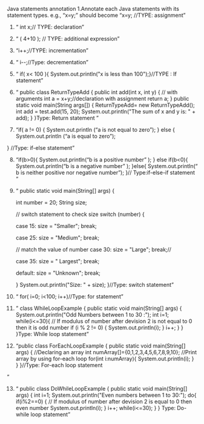 Java statements annotation
1.Annotate each Java statements with its statement types.
e.g., “x=y;” should become “x=y; //TYPE: assignment”

1.	“ int x;// TYPE: declaration”
2.	“ ( 4+10 ); // TYPE: additional expression”
3.	“i++;//TYPE: incrementation”
4.	“ i--;//Type: decrementation”
5.	“ if( x< 100 ){ System.out.println("x is  less than 100");}//TYPE : If statement”
6.	“
public class ReturnTypeAdd {
   public int add(int x, int y) { // with arguments
      int a = x+y;//declaration with assignment
      return a;
   }
   public static void main(String args[]) {
      ReturnTypeAdd= new ReturnTypeAdd();
      int add = test.add(15, 20);
      System.out.println("The sum of x and y is: " + add);
   }
}Type: Return statement 
”

7.	“if( a != 0)
{
   System.out.println (“a is not equal to zero”);
}
else
{
System.out.println (“a is equal to zero”);

} //Type: if-else statement”


8.	“if(b>0){
System.out.println(“b is a positive number” );
}
else if(b<0){
System.out.println(“b is a negative number” );
}else{ 
 System.out.println(“ b is neither positive nor negative number”);
}// Type:if-else-if statement
”

9.	“  public static void main(String[] args) {

    int number = 20;
    String size;

    // switch statement to check size
    switch (number) {

      case 15:
        size = "Smaller";
        break;

      case 25:
        size = "Medium";
        break;

      // match the value of number
      case 30:
        size = "Large";
        break;//

      case 35:
        size = " Largest";
        break;
      
      default:
        size = "Unknown";
        break;

    }
    System.out.println("Size: " + size);
  }//Type: switch statement”
 
10.	“ for( i=0; i<100; i++)//Type: for statement”

11.	”
class WhileLoopExample {
public static void main(String[] args) {
   System.out.println("Odd Numbers between 1 to 30 :");
   int i=1;
   while(i<=30){
     // If modulus of number after devision 2 is not equal to  0 then it is odd number
     if (i % 2 != 0) {
            System.out.println(i);
       }
      i++;
     }
   }
}Type: While loop statement”


12.	“public class ForEachLoopExample {
public static void main(String[] args) {
    //Declaring an array
    int numArray[]={0,1,2,3,4,5,6,7,8,9,10};
    //Print array by using for-each loop
    for(int i:numArray){
        System.out.println(i);
    }
}
}//Type: For-each loop statement

”

13.	 “  public class DoWhileLoopExample {
   public static void main(String[] args) {
    int i=1;
    System.out.println("Even numbers between 1 to 30:");
    do{
      if(i%2==0)
      {
      // If modulus of number after devision 2 is equal to  0 then even number
      System.out.println(i);
       }
      i++;
      while(i<=30);
}
} Type: Do-while loop statement”




 

